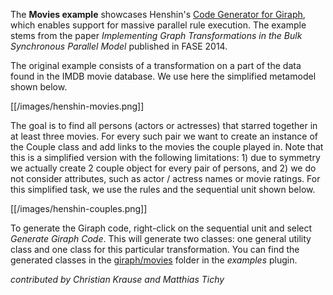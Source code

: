 The **Movies example** showcases Henshin\'s [Code Generator for
Giraph](Code_Generator_for_Giraph "wikilink"), which enables
support for massive parallel rule execution. The example stems from the
paper *Implementing Graph Transformations in the Bulk Synchronous
Parallel Model* published in FASE 2014.

The original example consists of a transformation on a part of the data
found in the IMDB movie database. We use here the simplified metamodel
shown below.

[[/images/henshin-movies.png]]

The goal is to find all persons (actors or actresses) that starred
together in at least three movies. For every such pair we want to create
an instance of the Couple class and add links to the movies the couple
played in. Note that this is a simplified version with the following
limitations: 1) due to symmetry we actually create 2 couple object for
every pair of persons, and 2) we do not consider attributes, such as
actor / actress names or movie ratings. For this simplified task, we use
the rules and the sequential unit shown below.

[[/images/henshin-couples.png]]

To generate the Giraph code, right-click on the sequential unit and
select *Generate Giraph Code*. This will generate two classes: one
general utility class and one class for this particular transformation.
You can find the generated classes in the
[giraph/movies](https://github.com/eclipse-henshin/henshin/tree/master/plugins/org.eclipse.emf.henshin.examples/src/org/eclipse/emf/henshin/examples/movies)
folder in the *examples* plugin.

*contributed by Christian Krause and Matthias Tichy*


